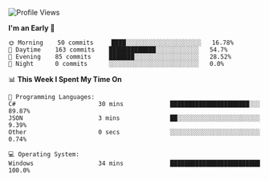 <!--START_SECTION:waka-->
![Profile Views](http://img.shields.io/badge/Profile%20Views-28-blue)

**I'm an Early 🐤** 

```text
🌞 Morning    50 commits     ████░░░░░░░░░░░░░░░░░░░░░   16.78% 
🌆 Daytime    163 commits    █████████████░░░░░░░░░░░░   54.7% 
🌃 Evening    85 commits     ███████░░░░░░░░░░░░░░░░░░   28.52% 
🌙 Night      0 commits      ░░░░░░░░░░░░░░░░░░░░░░░░░   0.0%

```


📊 **This Week I Spent My Time On** 

```text
💬 Programming Languages: 
C#                       30 mins             ██████████████████████░░░   89.87% 
JSON                     3 mins              ██░░░░░░░░░░░░░░░░░░░░░░░   9.39% 
Other                    0 secs              ░░░░░░░░░░░░░░░░░░░░░░░░░   0.74%

💻 Operating System: 
Windows                  34 mins             █████████████████████████   100.0%

```


<!--END_SECTION:waka-->
